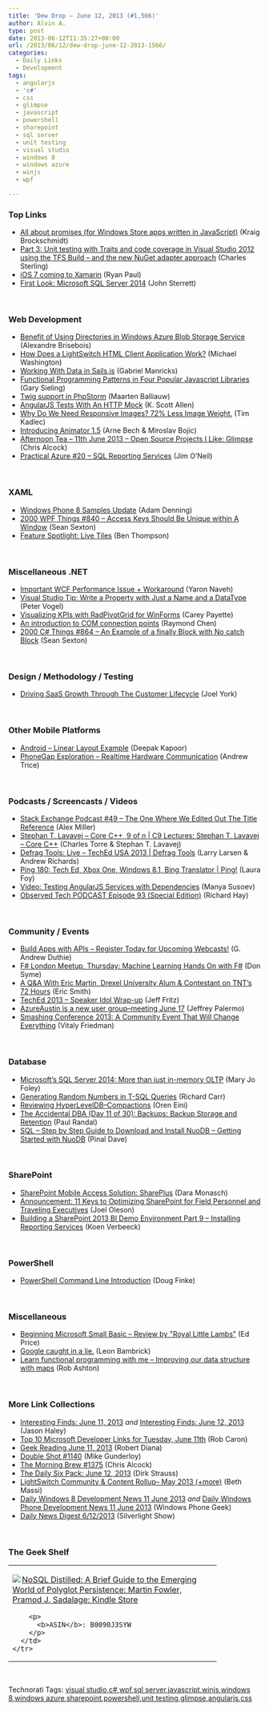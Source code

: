 ```yaml
---
title: 'Dew Drop – June 12, 2013 (#1,566)'
author: Alvin A.
type: post
date: 2013-06-12T11:35:27+00:00
url: /2013/06/12/dew-drop-june-12-2013-1566/
categories:
  - Daily Links
  - Development
tags:
  - angularjs
  - 'c#'
  - css
  - glimpse
  - javascript
  - powershell
  - sharepoint
  - sql server
  - unit testing
  - visual studio
  - windows 8
  - windows azure
  - winjs
  - wpf

---
```

### <a name="top"></a>Top Links

  * <a href="http://blogs.msdn.com/b/windowsappdev/archive/2013/06/11/all-about-promises-for-windows-store-apps-written-in-javascript.aspx" target="_blank">All about promises (for Windows Store apps written in JavaScript)</a> (Kraig Brockschmidt)
  * <a href="http://blogs.msdn.com/b/visualstudioalm/archive/2013/06/11/part-3-unit-testing-with-traits-and-code-coverage-in-visual-studio-2012-using-the-tfs-build-and-the-new-nuget-adapter-approach.aspx" target="_blank">Part 3: Unit testing with Traits and code coverage in Visual Studio 2012 using the TFS Build – and the new NuGet adapter approach</a> (Charles Sterling)
  * <a href="http://blog.xamarin.com/ios-7-coming-to-xamarin/" target="_blank">iOS 7 coming to Xamarin</a> (Ryan Paul)
  * <a href="http://www.sqlservercentral.com/blogs/john-sterrett/2013/06/11/first-look-microsoft-sql-server-2014/" target="_blank">First Look: Microsoft SQL Server 2014</a> (John Sterrett)

&#160;

### <a name="web"></a>Web Development

  * <a href="http://alexandrebrisebois.wordpress.com/2013/06/11/benefit-of-using-directories-in-windows-azure-blob-storage-service/" target="_blank">Benefit of Using Directories in Windows Azure Blob Storage Service</a> (Alexandre Brisebois)
  * <a href="http://www.codeproject.com/Articles/604898/How-Does-a-LightSwitch-HTML-Client-Application-Wor" target="_blank">How Does a LightSwitch HTML Client Application Work?</a> (Michael Washington)
  * <a href="http://feedproxy.google.com/~r/nettuts/~3/usUcBrdA3Cs/" target="_blank">Working With Data in Sails.js</a> (Gabriel Manricks)
  * <a href="http://feeds.dzone.com/~r/zones/css/~3/9fg7TR6_Wuk/functional-programming-1" target="_blank">Functional Programming Patterns in Four Popular Javascript Libraries</a> (Gary Sieling)
  * <a href="http://blog.jetbrains.com/phpstorm/2013/06/twig-support-in-phpstorm/?utm_source=rss&utm_medium=rss&utm_campaign=twig-support-in-phpstorm" target="_blank">Twig support in PhpStorm</a> (Maarten Balliauw)
  * <a href="http://odetocode.com/blogs/scott/archive/2013/06/11/angularjs-tests-with-an-http-mock.aspx" target="_blank">AngularJS Tests With An HTTP Mock</a> (K. Scott Allen)
  * <a href="http://feedproxy.google.com/~r/alistapart/main/~3/gfuyt_VUnPw/" target="_blank">Why Do We Need Responsive Images? 72% Less Image Weight.</a> (Tim Kadlec)
  * <a href="http://feedproxy.google.com/~r/extblog/~3/n6ziC0I_dC4/" target="_blank">Introducing Animator 1.5</a> (Arne Bech & Miroslav Bojic)
  * <a href="http://feedproxy.google.com/~r/ReflectivePerspective/~3/EpF5q6ZwNSs/" target="_blank">Afternoon Tea &#8211; 11th June 2013 &#8211; Open Source Projects I Like: Glimpse</a> (Chris Alcock)
  * <a href="http://blogs.msdn.com/b/jimoneil/archive/2013/06/11/practical-azure-20-sql-reporting-services.aspx" target="_blank">Practical Azure #20 &#8211; SQL Reporting Services</a> (Jim O&#8217;Neil)

&#160;

### <a name="silverlight"></a>XAML

  * <a href="http://blogs.windows.com/windows_phone/b/wpdev/archive/2013/06/11/windows-phone-8-samples-update.aspx" target="_blank">Windows Phone 8 Samples Update</a> (Adam Denning)
  * <a href="http://wpf.2000things.com/2013/06/12/840-access-keys-should-be-unique-within-a-window/" target="_blank">2000 WPF Things #840 – Access Keys Should Be Unique within A Window</a> (Sean Sexton)
  * <a href="http://blogs.msdn.com/b/windowsstore/archive/2013/06/11/feature-spotlight-live-tiles.aspx" target="_blank">Feature Spotlight: Live Tiles</a> (Ben Thompson)

&#160;

### <a name="dotnet"></a>Miscellaneous .NET

  * <a href="http://feeds.dzone.com/~r/zones/dotnet/~3/JoLq5I_8tIg/important-wcf-performance" target="_blank">Important WCF Performance Issue + Workaround</a> (Yaron Naveh)
  * <a href="http://visualstudiomagazine.com/blogs/tool-tracker/2013/06/write-a-property-with-a-name-and-datatype.aspx" target="_blank">Visual Studio Tip: Write a Property with Just a Name and a DataType</a> (Peter Vogel)
  * <a href="http://feedproxy.google.com/~r/Telerik/~3/fEZOIhnUl5s/visualizing-kpis-with-radpivotgrid-for-winforms" target="_blank">Visualizing KPIs with RadPivotGrid for WinForms</a> (Carey Payette)
  * <a href="http://blogs.msdn.com/b/oldnewthing/archive/2013/06/11/10424940.aspx" target="_blank">An introduction to COM connection points</a> (Raymond Chen)
  * <a href="http://csharp.2000things.com/2013/06/12/864-an-example-of-a-finally-block-with-no-catch-block/" target="_blank">2000 C# Things #864 – An Example of a finally Block with No catch Block</a> (Sean Sexton)

&#160;

### <a name="design"></a>Design / Methodology / Testing

  * <a href="http://feedproxy.google.com/~r/CloudAve/~3/Ngz7a0o09uA/" target="_blank">Driving SaaS Growth Through The Customer Lifecycle</a> (Joel York)

&#160;

### <a name="mobile"></a>Other Mobile Platforms

  * <a href="http://feedproxy.google.com/~r/OneDotNetWay/~3/Z7edYYV7A78/" target="_blank">Android – Linear Layout Example</a> (Deepak Kapoor)
  * <a href="http://feeds.dzone.com/~r/zones/css/~3/H3KVA_IcCFE/phonegap-exploration-%E2%80%93" target="_blank">PhoneGap Exploration – Realtime Hardware Communication</a> (Andrew Trice)

&#160;

### <a name="podcasts"></a>Podcasts / Screencasts / Videos

  * <a href="http://blog.stackoverflow.com/2013/06/podcast-49-the-one-where-we-edited-out-the-title-reference/" target="_blank">Stack Exchange Podcast #49 – The One Where We Edited Out The Title Reference</a> (Alex Miller)
  * <a href="http://channel9.msdn.com/Series/C9-Lectures-Stephan-T-Lavavej-Core-C-/Stephan-T-Lavavej-Core-C-9-of-n" target="_blank">Stephan T. Lavavej &#8211; Core C++, 9 of n | C9 Lectures: Stephan T. Lavavej &#8211; Core C++</a> (Charles Torre & Stephan T. Lavavej)
  * <a href="http://channel9.msdn.com/Shows/Defrag-Tools/Defrag-Tools-Live-TechEd-USA-2013" target="_blank">Defrag Tools: Live &#8211; TechEd USA 2013 | Defrag Tools</a> (Larry Larsen & Andrew Richards)
  * <a href="http://channel9.msdn.com/Shows/PingShow/Ping-180-Tech-Ed-Xbox-One-Windows-81-Bing-Translator" target="_blank">Ping 180: Tech Ed, Xbox One, Windows 8.1, Bing Translator | Ping!</a> (Laura Foy)
  * <a href="http://blog.pluralsight.com/2013/06/11/video-testing-angularjs-services-with-dependencies/" target="_blank">Video: Testing AngularJS Services with Dependencies</a> (Manya Susoev)
  * <a href="http://www.windowsobserver.com/2013/06/11/observed-tech-podcast-episode-93-special-edition/" target="_blank">Observed Tech PODCAST Episode 93 (Special Edition)</a> (Richard Hay)

&#160;

### <a name="events"></a>Community / Events

  * <a href="http://feeds.devhammer.net/~r/devhammer/~3/GvSH2ayVU3o/build-apps-with-apis---register-today-for-upcoming-webcasts" target="_blank">Build Apps with APIs &#8211; Register Today for Upcoming Webcasts!</a> (G. Andrew Duthie)
  * <a href="http://blogs.msdn.com/b/dsyme/archive/2013/06/11/f-london-meetup-thursday-machine-learning-hands-on-with-f.aspx" target="_blank">F# London Meetup, Thursday: Machine Learning Hands On with F#</a> (Don Syme)
  * <a href="http://www.geekadelphia.com/2013/06/11/a-qa-with-eric-martin-drexel-university-alum-contestant-on-tnts-72-hours/" target="_blank">A Q&A With Eric Martin, Drexel University Alum & Contestant on TNT’s 72 Hours</a> (Eric Smith)
  * <a href="http://feedproxy.google.com/~r/Telerik/~3/tLg0z4ru2cI/teched-2013-speaker-idol-wrap-up" target="_blank">TechEd 2013 – Speaker Idol Wrap-up</a> (Jeff Fritz)
  * <a href="http://feeds.jeffreypalermo.com/~r/jeffreypalermo/~3/sSD1MYrodvE/" target="_blank">AzureAustin is a new user group–meeting June 17</a> (Jeffrey Palermo)
  * <a href="http://www.smashingmagazine.com/2013/06/11/smashing-conference-2013/" target="_blank">Smashing Conference 2013: A Community Event That Will Change Everything</a> (Vitaly Friedman)

&#160;

### <a name="sql"></a>Database

  * <a href="http://www.zdnet.com/microsofts-sql-server-2014-more-than-just-in-memory-oltp-7000016672/" target="_blank">Microsoft&#8217;s SQL Server 2014: More than just in-memory OLTP</a> (Mary Jo Foley)
  * <a href="http://feedproxy.google.com/~r/BlackwaspLatestAdditions/~3/3O68ALsNFPQ/RSSLanding.aspx" target="_blank">Generating Random Numbers in T-SQL Queries</a> (Richard Carr)
  * <a href="http://feedproxy.google.com/~r/AyendeRahien/~3/bMKJ_SG6__M/reviewing-hyperleveldb-compactions" target="_blank">Reviewing HyperLevelDB–Compactions</a> (Oren Eini)
  * <a href="http://feedproxy.google.com/~r/PaulSRandal/~3/7euX_2U5OcY/" target="_blank">The Accidental DBA (Day 11 of 30): Backups: Backup Storage and Retention</a> (Paul Randal)
  * <a href="http://blog.sqlauthority.com/2013/06/12/sql-step-by-step-guide-to-download-and-install-nuodb-getting-started-with-nuodb/" target="_blank">SQL – Step by Step Guide to Download and Install NuoDB – Getting Started with NuoDB</a> (Pinal Dave)

&#160;

### <a name="sp"></a>SharePoint

  * <a href="http://www.infragistics.com/community/blogs/d-coding/archive/2013/06/11/sharepoint-mobile-access-solution-shareplus.aspx" target="_blank">SharePoint Mobile Access Solution: SharePlus</a> (Dara Monasch)
  * <a href="http://feedproxy.google.com/~r/JoelsSharepointLand/~3/prctzshglyg/ViewPost.aspx" target="_blank">Announcement: 11 Keys to Optimizing SharePoint for Field Personnel and Traveling Executives</a> (Joel Oleson)
  * <a href="http://blogs.lessthandot.com/index.php/DataMgmt/business-intelligence-1/sharepoint-2013-bi-part-9" target="_blank">Building a SharePoint 2013 BI Demo Environment Part 9 – Installing Reporting Services</a> (Koen Verbeeck)

&#160;

### <a name="ps"></a>PowerShell

  * <a href="http://feedproxy.google.com/~r/oreilly/news/~3/LcNdNtCrang/powershell-command-line-introduction.html" target="_blank">PowerShell Command Line Introduction</a> (Doug Finke)

&#160;

### <a name="misc"></a>Miscellaneous

  * <a href="http://blogs.msdn.com/b/smallbasic/archive/2013/06/11/beginning-microsoft-small-basic-review-by-quot-royal-little-lambs-quot.aspx" target="_blank">Beginning Microsoft Small Basic &#8211; Review by "Royal Little Lambs"</a> (Ed Price)
  * <a href="http://www.secretGeek.net/google_pie.asp" target="_blank">Google caught in a lie.</a> (Leon Bambrick)
  * <a href="http://feedproxy.google.com/~r/RobAshton/~3/pxKwDl6BFjs/learn-functional-programming-with-me---improving-our-data-structure-with-maps.html" target="_blank">Learn functional programming with me &#8211; Improving our data structure with maps</a> (Rob Ashton)

&#160;

### <a name="links"></a>More Link Collections

  * <a href="http://jasonhaley.com/blog/post/2013/06/11/Interesting-Finds-June-11-2013.aspx" target="_blank">Interesting Finds: June 11, 2013</a> _and_ <a href="http://jasonhaley.com/blog/post/2013/06/12/Interesting-Finds-June-12-2013.aspx" target="_blank">Interesting Finds: June 12, 2013</a> (Jason Haley)
  * <a href="http://blogs.msdn.com/b/robcaron/archive/2013/06/11/top-10-microsoft-developer-links-for-tuesday-june-11th.aspx" target="_blank">Top 10 Microsoft Developer Links for Tuesday, June 11th</a> (Rob Caron)
  * <a href="http://feeds.regulargeek.com/~r/RegularGeek/~3/aGSWXvQ8_cc/" target="_blank">Geek Reading June 11, 2013</a> (Robert Diana)
  * <a href="http://afreshcup.com/home/2013/6/11/double-shot-1140.html" target="_blank">Double Shot #1140</a> (Mike Gunderloy)
  * <a href="http://feedproxy.google.com/~r/ReflectivePerspective/~3/mscfVm1EO_w/" target="_blank">The Morning Brew #1375</a> (Chris Alcock)
  * <a href="http://feeds.feedblitz.com/~/42226953/0/dirkstrauss~The-Daily-Six-Pack-June" target="_blank">The Daily Six Pack: June 12, 2013</a> (Dirk Strauss)
  * <a href="http://blogs.msdn.com/b/bethmassi/archive/2013/06/11/lightswitch-community-amp-content-rollup-may-2013-more.aspx" target="_blank">LightSwitch Community & Content Rollup– May 2013 (+more)</a> (Beth Massi)
  * <a href="http://feedproxy.google.com/~r/Windowsphonegeek/~3/daPAxfTT5B8/daily-windows-8-development-news-11-june-2013" target="_blank">Daily Windows 8 Development News 11 June 2013</a> _and_ <a href="http://feedproxy.google.com/~r/Windowsphonegeek/~3/zfvq7UyEbZw/daily-windows-phone-development-news-11-june-2013" target="_blank">Daily Windows Phone Development News 11 June 2013</a> (Windows Phone Geek)
  * <a href="http://feedproxy.google.com/~r/silverlightshow/~3/aIGmjkTSJy8/Daily-News-Digest-6-12-2013.aspx" target="_blank">Daily News Digest 6/12/2013</a> (Silverlight Show)

&#160;

### <a name="shelf"></a>The Geek Shelf

<div id="scid:7dc1bd33-94bd-46fd-a20b-0131235bcd47:264e6c2f-9495-44f9-b061-a9ab14f2a8a2" class="wlWriterEditableSmartContent" style="float: none; padding-bottom: 0px; padding-top: 0px; padding-left: 0px; margin: 0px; display: inline; padding-right: 0px">
  <table cellspacing="0" cellpadding="2" width="400" border="0" unselectable="on">
    <tr>
      <td valign="top" width="400">
        <p>
          <a title="NoSQL Distilled: A Brief Guide to the Emerging World of Polyglot Persistence: Martin Fowler, Pramod J. Sadalage: Kindle Store" href="http://www.amazon.com/exec/obidos/ASIN/B0090J3SYW/alvinashcraft-20"><img data-recalc-dims="1" decoding="async" src="https://i0.wp.com/images.amazon.com/images/P/B0090J3SYW.01.MZZZZZZZ.jpg?w=660" border="0" align="left" style="float:left" />NoSQL Distilled: A Brief Guide to the Emerging World of Polyglot Persistence: Martin Fowler, Pramod J. Sadalage: Kindle Store</a>
        </p>
        
        <p>
          <b>ASIN</b>: B0090J3SYW
        </p>
      </td>
    </tr>
  </table>
</div>

&#160;

<div id="scid:0767317B-992E-4b12-91E0-4F059A8CECA8:31b2ea0b-6ec9-4552-a27c-75700affb392" class="wlWriterEditableSmartContent" style="float: none; padding-bottom: 0px; padding-top: 0px; padding-left: 0px; margin: 0px; display: inline; padding-right: 0px">
  Technorati Tags: <a href="http://technorati.com/tags/visual+studio" rel="tag">visual studio</a>,<a href="http://technorati.com/tags/c%23" rel="tag">c#</a>,<a href="http://technorati.com/tags/wpf" rel="tag">wpf</a>,<a href="http://technorati.com/tags/sql+server" rel="tag">sql server</a>,<a href="http://technorati.com/tags/javascript" rel="tag">javascript</a>,<a href="http://technorati.com/tags/winjs" rel="tag">winjs</a>,<a href="http://technorati.com/tags/windows+8" rel="tag">windows 8</a>,<a href="http://technorati.com/tags/windows+azure" rel="tag">windows azure</a>,<a href="http://technorati.com/tags/sharepoint" rel="tag">sharepoint</a>,<a href="http://technorati.com/tags/powershell" rel="tag">powershell</a>,<a href="http://technorati.com/tags/unit+testing" rel="tag">unit testing</a>,<a href="http://technorati.com/tags/glimpse" rel="tag">glimpse</a>,<a href="http://technorati.com/tags/angularjs" rel="tag">angularjs</a>,<a href="http://technorati.com/tags/css" rel="tag">css</a>
</div>